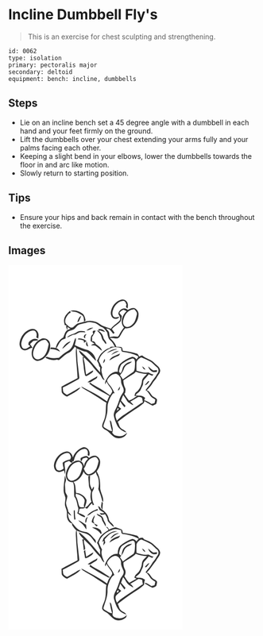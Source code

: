 # Incline Dumbbell Fly's
> This is an exercise for chest sculpting and strengthening.

``` 
id: 0062 
type: isolation 
primary: pectoralis major 
secondary: deltoid 
equipment: bench: incline, dumbbells 
``` 

## Steps

 - Lie on an incline bench set a 45 degree angle with a dumbbell in each hand and your feet firmly on the ground.
 - Lift the dumbbells over your chest extending your arms fully and your palms facing each other.
 - Keeping a slight bend in your elbows, lower the dumbbells towards the floor in and arc like motion.
 - Slowly return to starting position.

## Tips

 - Ensure your hips and back remain in contact with the bench throughout the exercise.

## Images

<svg width="263pt" height="275pt" viewBox="0 0 263 275" xmlns="http://www.w3.org/2000/svg"><g fill="#FFF"><path d="M0 0h263v275H0V0m154.82 71c-.59 4.24 1.62 9.62 6.32 10.24 2.32.05 5.56-.39 6.23-3.07-2.73.18-5.95 1.97-8.37-.08-2.51-3.11-2.12-7.56-.59-11.03 2.33-6.68 8.28-12.74 15.67-13.01 2.76.59 3.51 3.56 4.41 5.82-1.14 2.26-1.14 4.69 1.73 5.49.22-2.71.95-5.62-.24-8.21-1.35-3.44-5.41-6.05-9.11-4.96-8.61 2.07-14.86 10.24-16.05 18.81m11.28 2.89c1.87 2.98 4.19 6.58 1.97 10.07-4.02 4.41-9.72 7.06-13.05 12.19-5.88-2.42-12.47-3.49-17.57-7.54-4.13-3.25-9.44-3.89-14.5-4.4-5.83.64-11.5 2.22-17.13 3.76-3.54.99-5.58 4.2-8.46 6.18-3.97 1.58-6.46-2.31-9.22-4.4-3.71-2.88-2.32-8.34-.15-11.75 1.76-2.26 3.11-5.46 6.24-6-.29-.95-.62-1.89-1-2.8-3.47 2.6-6.47 5.9-8.24 9.88-1.56 3.71-.81 7.9.26 11.64.68.1 2.02.29 2.7.39-.2.5-.61 1.49-.81 1.99.61 1.73 1.22 3.46 1.92 5.16.37-1.77.39-3.54.07-5.31 1.44 1.49 3.18 2.63 5.14 3.33-2.33.81-4.87 1.5-6.68 3.27-2.59 2.8-3.09 6.77-4.89 10.01-5.7 3.37-10 9.14-11.04 15.74-2.51-.36-5.02-.77-7.56-.76-.21.64-.61 1.93-.82 2.57 5.32-.64 10.18 1.43 14.75 3.85-1.03-2.53-2.97-4.44-5.57-5.28 2.62-3.33 3.77-7.56 6.67-10.7 1.68-2.48 4.7-3.27 7.37-4.2-.5-4.04 1.02-8.61 4.56-10.88 2.48-1.26 5.38-1.4 7.81-2.78 3.23-2.16 4.83-6.4 8.79-7.51 3.79-1.06 7.71-1.6 11.43-2.91 3.59-1.43 7.39.18 11 .68 4.02.84 6.59 4.43 10.29 5.91 4.14 1.1 6.36 5.12 8.84 8.27.99 4.28 1.26 9.23 4.86 12.32 3.12 2.45 4.9 6.06 6.73 9.47-2.02-.01-4.04-.01-6.06.03-.4.45-1.2 1.35-1.6 1.79-4.87 1.01-8.74 4.48-12.26 7.79-3.41 3.13-4.6 7.76-7.02 11.57 1.54 2.6 3.25 5.22 3.21 8.37.57.63 1.14 1.26 1.71 1.9-.38 2.5-.31 5.03-.08 7.54-10.23-11.62-19.44-24.51-32.01-33.77.42 4.76 5.11 7.42 7.56 11.1-.83-.29-2.49-.88-3.32-1.17l1.52 1.07c-.29 5.53 1.25 10.9 1.51 16.39.43 3.75 1.15 7.47 2.01 11.13.48.16 1.45.49 1.94.65 2.74-1.47 5.52-2.94 8.02-4.8 1.11-.97 2.77-2.06 1.83-3.73-3.55 1.88-6.86 4.17-10.18 6.43-1.72-8.07-1.45-16.43-4.01-24.32.38-.58.77-1.14 1.16-1.7 3.53 4.23 8.17 7.43 11.41 11.92 3.78 5.27 8.24 10.01 12.85 14.56 1.95 2.82 2.7 6.67 6.41 7.79-1.15-2.2-2.45-4.37-3.08-6.8-.96-4.01-2.88-8.31-.86-12.34-1.73-3.19-3.09-6.57-4.9-9.72 1.71-9.83 10.69-16.58 19.5-20.08 4.6-1.89 9.66-1 14.26.37.54 1.89-.26 5.09 2.2 5.7 8.07.92 16.08 2.86 23.35 6.58.04.43.14 1.29.19 1.72a63.56 63.56 0 0 0-2.52 3.12c-1.5-2.15-3.79-3.94-6.52-3.92-6.71 2.13-12.81 5.88-18.11 10.46-2.88 3.27-3.88 8.01-3.52 12.26-6.71-.89-12.64 3.71-15.89 9.19-1.67 2.97-4.19 6.07-3.17 9.7.7-1.31 1.33-2.67 1.96-4.01 2.09 5.44 7.31 9.13 8.7 14.86-.6 2.21-2.2 3.94-3.42 5.82-6.25-4.65-12.72-9.03-19.58-12.74-3.36-2.08-7.13-3.55-10.06-6.26-.61.38-1.22.77-1.83 1.16 9.07 7.93 20.2 12.88 30.58 18.83-1.6 2.59-2.58 5.48-3.62 8.33-11.92-9.3-25.75-15.75-39.03-22.82.78 1.04 1.52 2.18 2.68 2.83 6.4 4.12 13.24 7.53 19.5 11.87 5.32 3.28 10.37 7 15.84 10.04-1.56 8.27.13 17.05-3.07 25.03-1.19 3.62-3.61 7.07-3.26 11.01 1.27 4.06 6.01 4.76 8.84 7.33 3.69 3.43 6.96 7.56 11.71 9.63 6.41 2.06 15.13-.65 17.11-7.69-3.12 2.81-6.99 5.73-11.45 5.21-4.21-.15-9.35-1.22-11.05-5.63 2-3.54.14-7.74-.42-11.46-.81-2.37-.53-5.75-3.26-6.88.79 5.48 1.69 11 3.59 16.22-4.35-.15-8.26-3.37-11.94-5.6-2.31-1.23-.72-3.95-.28-5.8 2.04-5.29 3.76-10.72 4.76-16.31.66-4 .13-8.09.71-12.09 1.55-6.26 4.01-12.44 8.23-17.4.56.02 1.67.07 2.23.1-2.14-4.41-4.3-8.88-7.65-12.52-1.47-2.18-3.79-4.37-3.69-7.15 2.38-5.03 7.11-9.46 12.87-9.86 3.58.38 5.96 3.49 7.54 6.44 1.17 3.16.21 6.74 1.63 9.85.89 2.88 3.05 5.41 3.05 8.53.27 2.77-1.9 4.84-3.19 7.06-3.45 4.88-4.08 11.01-6.63 16.31-1.78 4.88-5.39 9.29-5.25 14.7.83 5.38 2.96 10.48 5.27 15.37 2.74 5.36 8.14 8.45 13.58 10.49-1.38-3.68-5.81-4.08-8.25-6.75-2.67-2.45-2.7-6.39-4.61-9.33 7.94-6.36 16.25-12.25 24.7-17.91 5.18-3.02 10.14-6.45 14.63-10.43.28-.76.84-2.3 1.12-3.06 3.99 2.47 7.87 5.23 12.27 6.95 1.87-.83 3.88-1.49 5.5-2.79.69-2 1.15-4.11 1.26-6.23-1.52-3.24-5.71-3.55-7.79-6.28-2.36-2.88-3.96-6.82-7.93-7.83 3.27-3.27 6.55-6.61 8.83-10.68 1.69-3.19 4.69-5.43 6.33-8.65 1.77-3.69 5.5-6.54 5.21-11.04-.8-5.42-6.25-7.9-9.57-11.63-4.75-5.09-12.33-5.75-17.27-10.51-1.75-.52-3.33.68-4.78 1.45-1.03-1.76-1.76-4.08-4.01-4.58-6.85-2.08-13.98-3.25-21.05-4.2.01-2.1-.31-4.64-2.46-5.66-2.33-.3-4.7-.15-7.03-.41-1.69-5.32-5.66-9.22-9.45-13.1 4.62-1.24 10.59 2.91 14.11-1.51 2.85-4.48 4.91-9.52 8.71-13.36 3.65.53 7.47-.1 10.5-2.3 6.24-4.46 10.17-12.27 9.56-19.97-.51-3.66-3.05-6.92-6.55-8.16-3.44-.68-6.69 1.02-9.55 2.7-.91-.54-1.81-1.09-2.7-1.66-5.23-2.21-11.39 2.7-11.67 7.89m-68.18-3.66c5.17.21 9.87 2.81 13.9 5.87 2.71 2.35 2.03 6.37 2.73 9.52l2.12-2.16c-.84-3.44-1.55-7.3-4.26-9.83-5.13-4-11.97-6.56-18.46-4.58 1.2.73 2.55 1.18 3.97 1.18m6.38 15.94l2.16-.96c1.28-2.81 2.47-5.67 3.6-8.55-3.54 1.81-4.74 5.96-5.76 9.51m13.58 12.51c3.87.2 7-2.46 10.41-3.85-3.95-.99-7.41 1.65-10.41 3.85m18.14-1.8c.1.69.31 2.09.41 2.78l-3.02-1.14c2.22 2.17 4.5 4.35 6.14 7.02 1.44 2.94 1.5 6.56 3.96 8.96 1.53 1.45 2.18 4.1 4.46 4.53.44-4.01-4.07-5.91-4.48-9.67-.89-3.98-3.4-7.57-6.96-9.58.58-.41 1.17-.82 1.77-1.22 2.6.83 5.18 1.76 7.81 2.54-1.85-3.83-6.19-4.91-10.09-4.22M18.81 110.79c-1.71 4.11-2.87 8.95-.84 13.18 1.25 3.5 5.36 5.78 8.94 4.44 3.45-.53 6.03-3.55 9.61-3.41-1.13-1.92-2.39-3.77-3.81-5.49 1.66-1.62 3.36-3.21 5-4.85 2.53-.34 5.14-.34 7.49-1.47-4.97-3.98-11.35-.69-14.6 3.74-.11.84-.33 2.51-.43 3.34.95.72 1.91 1.45 2.87 2.17-2.65 1.88-5.51 4.55-9.01 4-3.51-.54-4.33-4.53-4.54-7.47.94-8.09 5.86-16.04 13.55-19.27 2.32-.68 5.12-1.73 7.3-.11 2.74 2.46 2.96 6.45 1.78 9.75 1.03.53 2.06 1.06 3.09 1.58.25-3.1.97-6.47-.6-9.36-1.7-3.89-6.49-6.12-10.55-4.75-6.96 1.85-12.4 7.52-15.25 13.98m109.43-6.48c-3.97 1.73-3.9 6.74-3.92 10.41 1.76 1.62 3.9 2.72 5.92 3.98-1.87.66-3.89 1.15-5.35 2.6 2.48.28 5.34-.52 7.5 1.12 3.06 2.26 5.79 4.96 9.03 7-1.06-4.71-5.72-7.59-9.49-10.15-.31-2.38-3-5.38-5.55-3.9.25-2.15.17-4.31.04-6.45 2.06-3.17 3.94-6.45 5.49-9.89-.72.02-2.18.07-2.9.09-2.65.31-1.2 3.62-.77 5.19m-29.21-.68c-3.89.92-7.69 2.71-10.52 5.59 4.18-.59 7.27-4.12 11.53-4.22 2.96-.31 5.02-2.97 7.95-3.42 2.75-.15 5.5.12 8.26.11-.2-.41-.6-1.23-.8-1.63-2.8-.6-5.73-.55-8.56-.22-2.88.71-4.93 3.21-7.86 3.79m16.93 7.02l.12-3.46c.67-.82 1.32-1.64 1.98-2.47-3.24-.98-5.94 4.86-2.1 5.93m-20.09 13.32c-1.57 2.28-3.34 4.58-5.89 5.82-5.11 2.59-9.18 6.69-13.62 10.22-4.36.08-8.85 1.21-13.15.04-2.46-.59-5.26-2.7-7.33-.15 5.22 3.06 11.42 4.83 17.39 2.95l2.92.76c5.15-3.22 8.88-8.37 14.56-10.76 4.16-2.06 7.07-5.9 9.59-9.68.74.66 1.51 1.28 2.2 2-1.25 6.24-.04 12.57-.01 18.85.68 8.95 1.6 17.9 2.07 26.86-8.11 4.32-16.41 8.27-24.31 12.96.23 2.88.07 5.78.47 8.65 1.72 3.03 4.78 4.99 7.92 6.34 6.97-4.3 15.06-7.38 20.4-13.83-3.82.67-6.67 3.4-9.98 5.18-3.21 1.74-6.3 3.7-9.51 5.44-1.78 1.08-3.27-1.03-4.66-1.84-2.94-1.8-2.18-5.74-2.7-8.64 8.03-3.57 15.55-8.19 23.24-12.43 1.65-.55 1.8-2.36 1.59-3.84-.85-7.94-1.83-15.87-2.7-23.81-.13-6.37-.75-12.71-1.2-19.06 4.85 1.9 9.62 4.35 14.85 5.03 5.61 3.66 9.35 9.29 14.32 13.67-.49-6.9-5.64-13.12-11.8-16.06-6.93-1.93-13.71-4.33-20.11-7.64.51-3.7 2.54-7.41 1.1-11.14-2.67 4.37-2.95 9.76-5.65 14.11m9.69-13.22l-.44 1.55c3.06-.2 6.02.59 8.77 1.89.11.8.33 2.38.44 3.17 1.25-.78 2.49-1.58 3.74-2.37-3.33-3.28-7.98-4.27-12.51-4.24m-56.26.92c-7.42 3.09-12.13 10.64-13.77 18.27-.94 4.83.04 11.11 4.75 13.67 4.02 2.48 8.88.56 12.49-1.77 7.26-5.3 12.02-14.78 10.1-23.79-1.36-5.78-8.18-9.43-13.57-6.38m32.06 14.67c2.32-.84 3.84-2.8 5.59-4.41 2.35-2.25 5.03-4.14 7.29-6.48-5.96.61-10.08 6.07-12.88 10.89m36.82-10.86c-1.3 2.61-1.29 6.95 2.31 7.44-.64-2.52-1.19-5.08-2.31-7.44m30.59 17.5c5.27-1.67 9.98-4.79 15.5-5.79-5.78-.92-11.12 2.41-15.5 5.79m6.53 3.01c3.78-2.27 7.81-4.05 11.76-6-4.81-.6-8.75 2.68-11.76 6m-2.78 8.19c4.22-2.54 8.41-5.19 13.12-6.76 1.84-.5 2.38-2.46 3.18-3.95-5.57 3.25-13.39 4.22-16.3 10.71m-9.44 4.21c2.02-1.51 3.92-4.03 2.23-6.55-1.07 2.06-1.93 4.23-2.23 6.55m-23.49 28.72c1.35.07 2.69.11 4.04.12 3.27-2.29 6.88-4.07 10.07-6.46.23-.73.69-2.21.92-2.95-4.99 3.12-10.61 5.34-15.03 9.29m45.73 12.31c2.94-.12 3.13-3.4 3.42-5.61-1.72 1.46-2.62 3.56-3.42 5.61z"/><path d="M181.05 70.15c2.51-2.15 5.81-2.9 8.96-3.55 2.12 2.24 5.15 4.99 4.04 8.42-1.41 5.09-2.27 10.78-6.45 14.46-2.76 2.68-7.39 5.69-11.11 3.19-3.06-2.02-3.96-6.19-2.87-9.53 1.32-4.84 3.33-9.83 7.43-12.99z"/><path d="M167.66 72.2c1.69-1.95 3.71-3.94 6.27-4.61 1.59.55 3.11 1.3 4.59 2.1-6.66 5.77-10.4 17.43-3.81 24.62-2.92 3.4-5.34 7.19-7.32 11.22-.81 1.11-1.56 3.28-3.31 2.7-3.61-.83-7.27-.28-10.8.65-.48-2.44-.68-4.93-1.21-7.36-.94-2.15-2.8-3.71-4.26-5.51 5.3-.72 7.74 4.6 10.76 7.86.63-.49 1.26-.98 1.89-1.48-1.3-1.9-2.61-3.8-4.06-5.59 3.62-4.6 8.98-7.27 12.94-11.48 1.28-2.55 1.65-5.53 2.18-8.31-1.22-1.65-2.74-3.07-3.86-4.81zM37.31 133.98c.94-9.79 7.62-20.89 18.51-21.16 2.55 1.17 3.66 3.99 5.17 6.17-1.45 7.66-3.11 16.29-10.01 21.01-2.69 1.38-5.93 3.59-9 2.02-3.03-1.44-4.7-4.76-4.67-8.04zM193.67 146.41c1.19-3.19 3.95-6.04 7.26-6.99 3.97 1.54 7.74 3.54 11.61 5.31 4.89 2 7.96 6.53 11.95 9.77 2.69 2.04 3.07 6.3 1.02 8.91-2.02 2.72-3.27 5.96-5.67 8.4-2.95 3.21-4.45 7.47-7.45 10.65-1.93 2.03-3.63 4.26-5.15 6.61 4.96 2.36 5.88 8.44 10.26 11.42 1.43.98 2.96 1.82 4.45 2.72-.38 1.77-.52 3.61-1.19 5.3-1.53.53-3.12.86-4.68 1.25-3.48-2.19-6.96-4.53-10.98-5.58.48-1.22.96-2.42 1.45-3.62-1.86-1.5-3.99-2.76-6.38-3.14-2.64-.59-5.6.45-7.94-1.25 2.55-2.72 6.3-4.51 7.73-8.14.93-2.09 1.86-4.18 2.87-6.22 1.41-2.75.02-6.37 2.3-8.77 2.33-2.64 4.76-5.2 6.92-7.99 1.7.76 3.41 1.52 5.12 2.28.71-.63 1.42-1.26 2.12-1.9-2.73-.41-5.21-1.64-7.46-3.21-6.26 1.3-12.4-.95-18.32-2.73-.06-4.36-.19-8.73.16-13.08m8.3 6.64c1.23 1.97 2.12 5.09 5.01 4.8-1.1-2.12-2.82-3.82-5.01-4.8m9.1.09c1.07 3.38 3.56 6.18 6.48 8.12 2.13.94 4.53.28 6.76.14.05-.9.1-1.8.16-2.7-1.85.26-3.7.57-5.57.53-2.93-1.59-5.08-4.24-7.83-6.09m.41 22.03c-1.76 2.18-3.77 4.12-5.51 6.31 3.32-.16 5.06-3.23 6.93-5.56-.36-.18-1.06-.56-1.42-.75zM170.96 149.89c4.82-3.7 10.24-6.8 16.07-8.6 4.35-.59 4.26 4.59 4.35 7.59-.46 4.02.13 8.67-2.24 12.15-5.53 3.74-10.94 7.67-16.26 11.7-1.23-2.16-2.57-4.25-4.15-6.16 1.93-2.97 4.43-5.66 5.49-9.1.85-2.6 2.35-5.06 4.64-6.62 2.59-1.73 5.79-2.57 7.89-5-4.9-.06-9.39 2.86-12.38 6.56-2.9 3.24-1.58 8.45-5.35 11.12-.48-.66-1.45-1.99-1.94-2.66.79-3.78 1.56-7.81 3.88-10.98z"/><path d="M189.2 164.28c1.35-.78 2.29-2.05 3.29-3.21 5.33 2.23 11.11 3.29 16.86 3.52-2.53 2.99-6.18 5.45-7.34 9.35-.51 6.86-3.28 13.96-8.97 18.14-1.91 1.32-2.12 3.72-2.44 5.82l3.82-.28c-3.67 2.99-7.8 5.39-12.17 7.21-2.68-3.04-4.91-6.43-6.95-9.92.38-.71.79-1.4 1.23-2.08.22-2.45 1.13-5.09-.2-7.4-1.8-3.48-2.56-7.33-2.67-11.24 5.1-3.43 10.35-6.61 15.54-9.91z"/><path d="M170.21 204.81c1.05-2.77 1.94-5.6 3.3-8.24 2.61 3.42 4.7 7.2 7.19 10.71 2.87 1.26 5.08 3.83 8.25 4.42-1.2-2.09-2.95-3.75-4.82-5.24 4.1-2.21 7.98-4.79 11.97-7.18 1.99-.1 4.5.01 5.91 1.65.56 2.09.8 4.26 1.24 6.38-1.51.68-3 1.43-4.32 2.46-5.99 4.47-12.38 8.35-18.51 12.62-5.68 3.98-11.85 7.47-16.42 12.8-1.13-3.37-3.31-7.2-1.49-10.7 2.43-2.7 5.36-4.88 8-7.36-1.42-1.18-2.83-2.36-4.22-3.56 1.03-2.45 1.89-4.97 2.69-7.5 1.91 3.16 4.06 6.17 6.55 8.9.48-.79.96-1.57 1.44-2.35-2.3-2.56-4.47-5.24-6.76-7.81z"/><path d="M165.19 215.91c.57.51 1.15 1.02 1.72 1.54-1.03.92-2.07 1.84-3.11 2.75.44-1.45.91-2.87 1.39-4.29z"/></g><g fill="#333"><path d="M154.82 71c1.19-8.57 7.44-16.74 16.05-18.81 3.7-1.09 7.76 1.52 9.11 4.96 1.19 2.59.46 5.5.24 8.21-2.87-.8-2.87-3.23-1.73-5.49-.9-2.26-1.65-5.23-4.41-5.82-7.39.27-13.34 6.33-15.67 13.01-1.53 3.47-1.92 7.92.59 11.03 2.42 2.05 5.64.26 8.37.08-.67 2.68-3.91 3.12-6.23 3.07-4.7-.62-6.91-6-6.32-10.24z"/><path d="M166.1 73.89c.28-5.19 6.44-10.1 11.67-7.89.89.57 1.79 1.12 2.7 1.66 2.86-1.68 6.11-3.38 9.55-2.7 3.5 1.24 6.04 4.5 6.55 8.16.61 7.7-3.32 15.51-9.56 19.97-3.03 2.2-6.85 2.83-10.5 2.3-3.8 3.84-5.86 8.88-8.71 13.36-3.52 4.42-9.49.27-14.11 1.51 3.79 3.88 7.76 7.78 9.45 13.1 2.33.26 4.7.11 7.03.41 2.15 1.02 2.47 3.56 2.46 5.66 7.07.95 14.2 2.12 21.05 4.2 2.25.5 2.98 2.82 4.01 4.58 1.45-.77 3.03-1.97 4.78-1.45 4.94 4.76 12.52 5.42 17.27 10.51 3.32 3.73 8.77 6.21 9.57 11.63.29 4.5-3.44 7.35-5.21 11.04-1.64 3.22-4.64 5.46-6.33 8.65-2.28 4.07-5.56 7.41-8.83 10.68 3.97 1.01 5.57 4.95 7.93 7.83 2.08 2.73 6.27 3.04 7.79 6.28-.11 2.12-.57 4.23-1.26 6.23-1.62 1.3-3.63 1.96-5.5 2.79-4.4-1.72-8.28-4.48-12.27-6.95-.28.76-.84 2.3-1.12 3.06-4.49 3.98-9.45 7.41-14.63 10.43-8.45 5.66-16.76 11.55-24.7 17.91 1.91 2.94 1.94 6.88 4.61 9.33 2.44 2.67 6.87 3.07 8.25 6.75-5.44-2.04-10.84-5.13-13.58-10.49-2.31-4.89-4.44-9.99-5.27-15.37-.14-5.41 3.47-9.82 5.25-14.7 2.55-5.3 3.18-11.43 6.63-16.31 1.29-2.22 3.46-4.29 3.19-7.06 0-3.12-2.16-5.65-3.05-8.53-1.42-3.11-.46-6.69-1.63-9.85-1.58-2.95-3.96-6.06-7.54-6.44-5.76.4-10.49 4.83-12.87 9.86-.1 2.78 2.22 4.97 3.69 7.15 3.35 3.64 5.51 8.11 7.65 12.52-.56-.03-1.67-.08-2.23-.1-4.22 4.96-6.68 11.14-8.23 17.4-.58 4-.05 8.09-.71 12.09-1 5.59-2.72 11.02-4.76 16.31-.44 1.85-2.03 4.57.28 5.8 3.68 2.23 7.59 5.45 11.94 5.6-1.9-5.22-2.8-10.74-3.59-16.22 2.73 1.13 2.45 4.51 3.26 6.88.56 3.72 2.42 7.92.42 11.46 1.7 4.41 6.84 5.48 11.05 5.63 4.46.52 8.33-2.4 11.45-5.21-1.98 7.04-10.7 9.75-17.11 7.69-4.75-2.07-8.02-6.2-11.71-9.63-2.83-2.57-7.57-3.27-8.84-7.33-.35-3.94 2.07-7.39 3.26-11.01 3.2-7.98 1.51-16.76 3.07-25.03-5.47-3.04-10.52-6.76-15.84-10.04-6.26-4.34-13.1-7.75-19.5-11.87-1.16-.65-1.9-1.79-2.68-2.83 13.28 7.07 27.11 13.52 39.03 22.82 1.04-2.85 2.02-5.74 3.62-8.33-10.38-5.95-21.51-10.9-30.58-18.83.61-.39 1.22-.78 1.83-1.16 2.93 2.71 6.7 4.18 10.06 6.26 6.86 3.71 13.33 8.09 19.58 12.74 1.22-1.88 2.82-3.61 3.42-5.82-1.39-5.73-6.61-9.42-8.7-14.86-.63 1.34-1.26 2.7-1.96 4.01-1.02-3.63 1.5-6.73 3.17-9.7 3.25-5.48 9.18-10.08 15.89-9.19-.36-4.25.64-8.99 3.52-12.26 5.3-4.58 11.4-8.33 18.11-10.46 2.73-.02 5.02 1.77 6.52 3.92a63.56 63.56 0 0 1 2.52-3.12c-.05-.43-.15-1.29-.19-1.72-7.27-3.72-15.28-5.66-23.35-6.58-2.46-.61-1.66-3.81-2.2-5.7-4.6-1.37-9.66-2.26-14.26-.37-8.81 3.5-17.79 10.25-19.5 20.08 1.81 3.15 3.17 6.53 4.9 9.72-2.02 4.03-.1 8.33.86 12.34.63 2.43 1.93 4.6 3.08 6.8-3.71-1.12-4.46-4.97-6.41-7.79-4.61-4.55-9.07-9.29-12.85-14.56-3.24-4.49-7.88-7.69-11.41-11.92-.39.56-.78 1.12-1.16 1.7 2.56 7.89 2.29 16.25 4.01 24.32 3.32-2.26 6.63-4.55 10.18-6.43.94 1.67-.72 2.76-1.83 3.73-2.5 1.86-5.28 3.33-8.02 4.8-.49-.16-1.46-.49-1.94-.65-.86-3.66-1.58-7.38-2.01-11.13-.26-5.49-1.8-10.86-1.51-16.39l-1.52-1.07c.83.29 2.49.88 3.32 1.17-2.45-3.68-7.14-6.34-7.56-11.1 12.57 9.26 21.78 22.15 32.01 33.77-.23-2.51-.3-5.04.08-7.54-.57-.64-1.14-1.27-1.71-1.9.04-3.15-1.67-5.77-3.21-8.37 2.42-3.81 3.61-8.44 7.02-11.57 3.52-3.31 7.39-6.78 12.26-7.79.4-.44 1.2-1.34 1.6-1.79 2.02-.04 4.04-.04 6.06-.03-1.83-3.41-3.61-7.02-6.73-9.47-3.6-3.09-3.87-8.04-4.86-12.32-2.48-3.15-4.7-7.17-8.84-8.27-3.7-1.48-6.27-5.07-10.29-5.91-3.61-.5-7.41-2.11-11-.68-3.72 1.31-7.64 1.85-11.43 2.91-3.96 1.11-5.56 5.35-8.79 7.51-2.43 1.38-5.33 1.52-7.81 2.78-3.54 2.27-5.06 6.84-4.56 10.88-2.67.93-5.69 1.72-7.37 4.2-2.9 3.14-4.05 7.37-6.67 10.7 2.6.84 4.54 2.75 5.57 5.28-4.57-2.42-9.43-4.49-14.75-3.85.21-.64.61-1.93.82-2.57 2.54-.01 5.05.4 7.56.76 1.04-6.6 5.34-12.37 11.04-15.74 1.8-3.24 2.3-7.21 4.89-10.01 1.81-1.77 4.35-2.46 6.68-3.27-1.96-.7-3.7-1.84-5.14-3.33.32 1.77.3 3.54-.07 5.31-.7-1.7-1.31-3.43-1.92-5.16.2-.5.61-1.49.81-1.99-.68-.1-2.02-.29-2.7-.39-1.07-3.74-1.82-7.93-.26-11.64 1.77-3.98 4.77-7.28 8.24-9.88.38.91.71 1.85 1 2.8-3.13.54-4.48 3.74-6.24 6-2.17 3.41-3.56 8.87.15 11.75 2.76 2.09 5.25 5.98 9.22 4.4 2.88-1.98 4.92-5.19 8.46-6.18 5.63-1.54 11.3-3.12 17.13-3.76 5.06.51 10.37 1.15 14.5 4.4 5.1 4.05 11.69 5.12 17.57 7.54 3.33-5.13 9.03-7.78 13.05-12.19 2.22-3.49-.1-7.09-1.97-10.07m14.95-3.74c-4.1 3.16-6.11 8.15-7.43 12.99-1.09 3.34-.19 7.51 2.87 9.53 3.72 2.5 8.35-.51 11.11-3.19 4.18-3.68 5.04-9.37 6.45-14.46 1.11-3.43-1.92-6.18-4.04-8.42-3.15.65-6.45 1.4-8.96 3.55m-13.39 2.05c1.12 1.74 2.64 3.16 3.86 4.81-.53 2.78-.9 5.76-2.18 8.31-3.96 4.21-9.32 6.88-12.94 11.48 1.45 1.79 2.76 3.69 4.06 5.59-.63.5-1.26.99-1.89 1.48-3.02-3.26-5.46-8.58-10.76-7.86 1.46 1.8 3.32 3.36 4.26 5.51.53 2.43.73 4.92 1.21 7.36 3.53-.93 7.19-1.48 10.8-.65 1.75.58 2.5-1.59 3.31-2.7 1.98-4.03 4.4-7.82 7.32-11.22-6.59-7.19-2.85-18.85 3.81-24.62-1.48-.8-3-1.55-4.59-2.1-2.56.67-4.58 2.66-6.27 4.61m26.01 74.21c-.35 4.35-.22 8.72-.16 13.08 5.92 1.78 12.06 4.03 18.32 2.73 2.25 1.57 4.73 2.8 7.46 3.21-.7.64-1.41 1.27-2.12 1.9-1.71-.76-3.42-1.52-5.12-2.28-2.16 2.79-4.59 5.35-6.92 7.99-2.28 2.4-.89 6.02-2.3 8.77-1.01 2.04-1.94 4.13-2.87 6.22-1.43 3.63-5.18 5.42-7.73 8.14 2.34 1.7 5.3.66 7.94 1.25 2.39.38 4.52 1.64 6.38 3.14-.49 1.2-.97 2.4-1.45 3.62 4.02 1.05 7.5 3.39 10.98 5.58 1.56-.39 3.15-.72 4.68-1.25.67-1.69.81-3.53 1.19-5.3-1.49-.9-3.02-1.74-4.45-2.72-4.38-2.98-5.3-9.06-10.26-11.42 1.52-2.35 3.22-4.58 5.15-6.61 3-3.18 4.5-7.44 7.45-10.65 2.4-2.44 3.65-5.68 5.67-8.4 2.05-2.61 1.67-6.87-1.02-8.91-3.99-3.24-7.06-7.77-11.95-9.77-3.87-1.77-7.64-3.77-11.61-5.31-3.31.95-6.07 3.8-7.26 6.99m-22.71 3.48c-2.32 3.17-3.09 7.2-3.88 10.98.49.67 1.46 2 1.94 2.66 3.77-2.67 2.45-7.88 5.35-11.12 2.99-3.7 7.48-6.62 12.38-6.56-2.1 2.43-5.3 3.27-7.89 5-2.29 1.56-3.79 4.02-4.64 6.62-1.06 3.44-3.56 6.13-5.49 9.1 1.58 1.91 2.92 4 4.15 6.16 5.32-4.03 10.73-7.96 16.26-11.7 2.37-3.48 1.78-8.13 2.24-12.15-.09-3 0-8.18-4.35-7.59-5.83 1.8-11.25 4.9-16.07 8.6m18.24 14.39c-5.19 3.3-10.44 6.48-15.54 9.91.11 3.91.87 7.76 2.67 11.24 1.33 2.31.42 4.95.2 7.4a29.1 29.1 0 0 0-1.23 2.08c2.04 3.49 4.27 6.88 6.95 9.92 4.37-1.82 8.5-4.22 12.17-7.21l-3.82.28c.32-2.1.53-4.5 2.44-5.82 5.69-4.18 8.46-11.28 8.97-18.14 1.16-3.9 4.81-6.36 7.34-9.35-5.75-.23-11.53-1.29-16.86-3.52-1 1.16-1.94 2.43-3.29 3.21m-18.99 40.53c2.29 2.57 4.46 5.25 6.76 7.81-.48.78-.96 1.56-1.44 2.35-2.49-2.73-4.64-5.74-6.55-8.9-.8 2.53-1.66 5.05-2.69 7.5 1.39 1.2 2.8 2.38 4.22 3.56-2.64 2.48-5.57 4.66-8 7.36-1.82 3.5.36 7.33 1.49 10.7 4.57-5.33 10.74-8.82 16.42-12.8 6.13-4.27 12.52-8.15 18.51-12.62 1.32-1.03 2.81-1.78 4.32-2.46-.44-2.12-.68-4.29-1.24-6.38-1.41-1.64-3.92-1.75-5.91-1.65-3.99 2.39-7.87 4.97-11.97 7.18 1.87 1.49 3.62 3.15 4.82 5.24-3.17-.59-5.38-3.16-8.25-4.42-2.49-3.51-4.58-7.29-7.19-10.71-1.36 2.64-2.25 5.47-3.3 8.24m-5.02 11.1c-.48 1.42-.95 2.84-1.39 4.29 1.04-.91 2.08-1.83 3.11-2.75-.57-.52-1.15-1.03-1.72-1.54z"/><path d="M97.92 70.23c-1.42 0-2.77-.45-3.97-1.18 6.49-1.98 13.33.58 18.46 4.58 2.71 2.53 3.42 6.39 4.26 9.83l-2.12 2.16c-.7-3.15-.02-7.17-2.73-9.52-4.03-3.06-8.73-5.66-13.9-5.87z"/><path d="M104.3 86.17c1.02-3.55 2.22-7.7 5.76-9.51-1.13 2.88-2.32 5.74-3.6 8.55l-2.16.96zM117.88 98.68c3-2.2 6.46-4.84 10.41-3.85-3.41 1.39-6.54 4.05-10.41 3.85zM136.02 96.88c3.9-.69 8.24.39 10.09 4.22-2.63-.78-5.21-1.71-7.81-2.54-.6.4-1.19.81-1.77 1.22 3.56 2.01 6.07 5.6 6.96 9.58.41 3.76 4.92 5.66 4.48 9.67-2.28-.43-2.93-3.08-4.46-4.53-2.46-2.4-2.52-6.02-3.96-8.96-1.64-2.67-3.92-4.85-6.14-7.02l3.02 1.14c-.1-.69-.31-2.09-.41-2.78zM18.81 110.79c2.85-6.46 8.29-12.13 15.25-13.98 4.06-1.37 8.85.86 10.55 4.75 1.57 2.89.85 6.26.6 9.36-1.03-.52-2.06-1.05-3.09-1.58 1.18-3.3.96-7.29-1.78-9.75-2.18-1.62-4.98-.57-7.3.11-7.69 3.23-12.61 11.18-13.55 19.27.21 2.94 1.03 6.93 4.54 7.47 3.5.55 6.36-2.12 9.01-4-.96-.72-1.92-1.45-2.87-2.17.1-.83.32-2.5.43-3.34 3.25-4.43 9.63-7.72 14.6-3.74-2.35 1.13-4.96 1.13-7.49 1.47-1.64 1.64-3.34 3.23-5 4.85 1.42 1.72 2.68 3.57 3.81 5.49-3.58-.14-6.16 2.88-9.61 3.41-3.58 1.34-7.69-.94-8.94-4.44-2.03-4.23-.87-9.07.84-13.18zM128.24 104.31c-.43-1.57-1.88-4.88.77-5.19.72-.02 2.18-.07 2.9-.09-1.55 3.44-3.43 6.72-5.49 9.89.13 2.14.21 4.3-.04 6.45 2.55-1.48 5.24 1.52 5.55 3.9 3.77 2.56 8.43 5.44 9.49 10.15-3.24-2.04-5.97-4.74-9.03-7-2.16-1.64-5.02-.84-7.5-1.12 1.46-1.45 3.48-1.94 5.35-2.6-2.02-1.26-4.16-2.36-5.92-3.98.02-3.67-.05-8.68 3.92-10.41zM99.03 103.63c2.93-.58 4.98-3.08 7.86-3.79 2.83-.33 5.76-.38 8.56.22.2.4.6 1.22.8 1.63-2.76.01-5.51-.26-8.26-.11-2.93.45-4.99 3.11-7.95 3.42-4.26.1-7.35 3.63-11.53 4.22 2.83-2.88 6.63-4.67 10.52-5.59zM115.96 110.65c-3.84-1.07-1.14-6.91 2.1-5.93-.66.83-1.31 1.65-1.98 2.47l-.12 3.46zM95.87 123.97c2.7-4.35 2.98-9.74 5.65-14.11 1.44 3.73-.59 7.44-1.1 11.14 6.4 3.31 13.18 5.71 20.11 7.64 6.16 2.94 11.31 9.16 11.8 16.06-4.97-4.38-8.71-10.01-14.32-13.67-5.23-.68-10-3.13-14.85-5.03.45 6.35 1.07 12.69 1.2 19.06.87 7.94 1.85 15.87 2.7 23.81.21 1.48.06 3.29-1.59 3.84-7.69 4.24-15.21 8.86-23.24 12.43.52 2.9-.24 6.84 2.7 8.64 1.39.81 2.88 2.92 4.66 1.84 3.21-1.74 6.3-3.7 9.51-5.44 3.31-1.78 6.16-4.51 9.98-5.18-5.34 6.45-13.43 9.53-20.4 13.83-3.14-1.35-6.2-3.31-7.92-6.34-.4-2.87-.24-5.77-.47-8.65 7.9-4.69 16.2-8.64 24.31-12.96-.47-8.96-1.39-17.91-2.07-26.86-.03-6.28-1.24-12.61.01-18.85-.69-.72-1.46-1.34-2.2-2-2.52 3.78-5.43 7.62-9.59 9.68-5.68 2.39-9.41 7.54-14.56 10.76l-2.92-.76c-5.97 1.88-12.17.11-17.39-2.95 2.07-2.55 4.87-.44 7.33.15 4.3 1.17 8.79.04 13.15-.04 4.44-3.53 8.51-7.63 13.62-10.22 2.55-1.24 4.32-3.54 5.89-5.82zM105.56 110.75c4.53-.03 9.18.96 12.51 4.24-1.25.79-2.49 1.59-3.74 2.37-.11-.79-.33-2.37-.44-3.17-2.75-1.3-5.71-2.09-8.77-1.89l.44-1.55z"/><path d="M49.3 111.67c5.39-3.05 12.21.6 13.57 6.38 1.92 9.01-2.84 18.49-10.1 23.79-3.61 2.33-8.47 4.25-12.49 1.77-4.71-2.56-5.69-8.84-4.75-13.67 1.64-7.63 6.35-15.18 13.77-18.27m-11.99 22.31c-.03 3.28 1.64 6.6 4.67 8.04 3.07 1.57 6.31-.64 9-2.02 6.9-4.72 8.56-13.35 10.01-21.01-1.51-2.18-2.62-5-5.17-6.17-10.89.27-17.57 11.37-18.51 21.16zM81.36 126.34c2.8-4.82 6.92-10.28 12.88-10.89-2.26 2.34-4.94 4.23-7.29 6.48-1.75 1.61-3.27 3.57-5.59 4.41zM118.18 115.48c1.12 2.36 1.67 4.92 2.31 7.44-3.6-.49-3.61-4.83-2.31-7.44zM148.77 132.98c4.38-3.38 9.72-6.71 15.5-5.79-5.52 1-10.23 4.12-15.5 5.79zM155.3 135.99c3.01-3.32 6.95-6.6 11.76-6-3.95 1.95-7.98 3.73-11.76 6zM152.52 144.18c2.91-6.49 10.73-7.46 16.3-10.71-.8 1.49-1.34 3.45-3.18 3.95-4.71 1.57-8.9 4.22-13.12 6.76zM143.08 148.39c.3-2.32 1.16-4.49 2.23-6.55 1.69 2.52-.21 5.04-2.23 6.55zM201.97 153.05c2.19.98 3.91 2.68 5.01 4.8-2.89.29-3.78-2.83-5.01-4.8zM211.07 153.14c2.75 1.85 4.9 4.5 7.83 6.09 1.87.04 3.72-.27 5.57-.53-.06.9-.11 1.8-.16 2.7-2.23.14-4.63.8-6.76-.14-2.92-1.94-5.41-4.74-6.48-8.12zM119.59 177.11c4.42-3.95 10.04-6.17 15.03-9.29-.23.74-.69 2.22-.92 2.95-3.19 2.39-6.8 4.17-10.07 6.46-1.35-.01-2.69-.05-4.04-.12zM211.48 175.17c.36.19 1.06.57 1.42.75-1.87 2.33-3.61 5.4-6.93 5.56 1.74-2.19 3.75-4.13 5.51-6.31zM165.32 189.42c.8-2.05 1.7-4.15 3.42-5.61-.29 2.21-.48 5.49-3.42 5.61z"/></g></svg>
<svg width="263pt" height="275pt" viewBox="0 0 263 275" xmlns="http://www.w3.org/2000/svg"><g fill="#FFF"><path d="M0 0h263v275H0V0m97.43 15.49c-.65-4.73-4.28-9.35-9.42-9.19-10.16 1.28-17.87 10.76-19.12 20.6-.28 3.85 1.23 8.67 5.21 10.1 3.42 1.32 6.82-.78 10.01-1.82.43 1.8.86 3.61 1.29 5.42 1.89-5.76-1.33-11.4-.22-17.22 2.23-.95 4.45-1.9 6.71-2.79.43.49 1.28 1.46 1.71 1.94.95.35 1.9.72 2.84 1.12-4.54 2.9-7.23 7.87-8.84 12.87-1.48 4.27-1.21 9.35 1.59 13.03 1.94 2.64 5.4 3.4 8.49 3.36 2.74 6.96.96 14.49 1.96 21.69 3.96 4.86 4.01 11.25 5.84 16.98.8 2.88-.68 5.72-1.3 8.5.33.13 1.01.4 1.34.54 3.01 2.32 6.43 4.17 10.06 5.34.06-.41.2-1.23.27-1.64-2.65-2.54-6.28-3.57-9.68-4.66.48-2.14.75-4.33 1.37-6.43 2.18-1.54 5.33.28 7.43-1.39l.43-.49c.44.21 1.3.63 1.73.84.48.17 1.44.5 1.92.66 2.5-2.73 4.39-6.01 7.32-8.34.27.76.82 2.29 1.1 3.05.69-.22 1.38-.44 2.08-.65-2.96-5.03-3.28-11.16-3.22-16.85-.15-3.94 4.33-6.55 2.58-10.58-.99 1.47-1.9 2.99-2.77 4.53-.92-2.67-2.16-5.24-2.8-7.99-.38-4.44 0-8.9.07-13.34-.66.25-1.97.76-2.63 1.01-.02 4.42.65 8.81.82 13.22-.02 3.59 2.2 6.56 3.38 9.8-1.36 5.22-1.3 10.65.53 15.77-3.71 2.54-5.41 7.88-10.12 8.66 1.25-3.56 2.69-7.18 2.87-10.99-2.54-6.36-9.03-10.99-15.96-10.99-1.14-5.59-.09-12.05-3.84-16.78 7.66-1.76 12.83-8.77 15.24-15.87 1.13 3.28 3.8 5.87 7.36 6.23 4.34-.06 8.51-2.2 11.3-5.5-.29 3.51 2.59 6.06 3.38 9.3 1.36 5.43 1.32 11.19.09 16.64 2.41 5.58 4.51 11.34 5.76 17.3.39.91.86 1.78 1.4 2.61 1.71-7.46-3.72-13.83-4.28-21.05.21-7.8-.19-16.02-4.08-22.99-.37-1.17-2.03-2.51-.55-3.65 3.02-4.11 4.87-9.17 4.54-14.3-.49-3.7-3.05-6.93-6.57-8.16-3.71-.69-7.32 1.04-10.17 3.25-1.05-.98-2.04-2.03-3.21-2.87-3.34-.18-6.57 1.23-9.39 2.91-.2 1.21-.25 2.41-.13 3.61 1.85 2.82 2.26-1.34 3.21-2.63 1.7-1.04 3.77-1.17 5.65-1.73.79.67 1.59 1.32 2.41 1.95-3.35 3.09-6.2 7.18-5.86 11.95-.92-3.22-2.2-7.1-5.65-8.39-3.97-2.36-8.93-.23-12.2 2.41-.03-.47-.1-1.4-.13-1.87.53-.14 1.57-.43 2.1-.57 1.11-3.76 2.02-7.72 4.37-10.95 2.98-4.09 7.6-7.45 12.83-7.54 3.86.73 4.82 5.37 3.95 8.66-.64 1.37 2.89 2.65 2.61.85 1.83-5.82-3.16-12.94-9.42-11.94-7.27 2.46-13.11 8.16-15.59 15.45m-12 27.29c-.53 7.78-2.35 15.49-1.93 23.33.21 3.48 1.87 6.62 2.67 9.96.31 3.72-1.07 7.37-.71 11.09.46 2.68 1.61 5.17 2.32 7.78 1.54 4.59-.29 9.7 1.8 14.17 1.12 2.98 3.64 5.39 6.8 6.05-.02.63-.08 1.89-.1 2.51 1.89 2.76 3.77 5.56 6.31 7.78-1.19 3.9-.52 8.03-.34 12.03.32 11.17 1.83 22.27 2.34 33.42-8.13 4.26-16.41 8.27-24.32 12.94.25 2.87.06 5.78.48 8.65 1.71 3.04 4.79 4.99 7.91 6.35 7.03-4.27 15.06-7.43 20.5-13.84-4.07.65-7.05 3.65-10.59 5.47-3.28 1.72-6.34 3.85-9.68 5.46-1.58.03-2.7-1.36-3.94-2.15-2.92-1.74-2.14-5.66-2.78-8.5 8.05-3.82 15.76-8.31 23.51-12.69 1.59-.53 1.47-2.3 1.39-3.67-.85-8.29-1.96-16.56-2.77-24.86-.03-6.07-.79-12.1-1.09-18.16 5.7 3.29 12.59 3.33 18.17 6.86 4.54 3.16 7.04 8.32 10.84 12.21-.14-1.94.15-4.19-1.46-5.61-3.12-3.3-5.89-7.06-9.65-9.65-2.83-2.1-6.51-1.71-9.7-2.85-7.95-1.81-11.9-9.63-17.27-14.97-3.16-3.28-4.03-8.07-4.18-12.45 1.45 1.71 2.93 3.51 5.21 4.09-1.29-2.14-2.8-4.13-4.53-5.93-.52-4.71-3.34-8.85-3.5-13.61.44-3.4 1.7-6.66 2.05-10.08-.85-2.74-3.38-4.88-3.13-7.93-.11-3.03-.42-6.04-.47-9.07-.12-2.75 1.56-5.21 1.57-7.92-.47-2.1-1.17-4.14-1.73-6.21m55.51 39.42c.08 4.04-2.33 8.89 1.12 12.22.15-3.4.33-6.8.7-10.19l-1.82-2.03m-5.49 6.63c.71 1.94 1.35 3.91 2.21 5.8 2.35 1.67 5.01 2.89 7.31 4.65-2.2 1.2-4.66.48-6.98.16.62.83 1.24 1.66 1.88 2.49 2.06-.1 4.24.03 6.13-.95 2.15 3.29 3.86 6.84 4.34 10.8 2.84 3.08 5.43 6.62 9.11 8.77-.57-4.98-6.73-6.76-7.68-11.55-.82-6.93-6.14-12.55-11.99-15.84-.76-2.08-2.31-3.52-4.33-4.33m-16.52 14.56c3.18-.45 5.3-3.04 7.92-4.62 2.59-1.9 5.8-2.48 8.74-3.62-.28-.43-.83-1.29-1.11-1.72-5.69 2.28-11.68 5-15.55 9.96m-20.12-7.68c.14 4.67-.04 9.36.89 13.97.6-.3 1.21-.6 1.81-.91-1.22-4.42-.82-9.02-1.14-13.54l-1.56.48m34.65 4.74c.76 2.91 4.12 3.28 6.02 5.17 1.86 1.34 1.64 3.95 2.66 5.81 1.61 2.71 3.1 5.49 4.68 8.22 1.74-4.16-2.9-7.57-3.42-11.6-1.13-4.63-6.11-5.94-9.94-7.6m-3.24 2.38c-1.92 3.14-4.16 6.4-4.3 10.21 1.06 1.3 2.75 1.65 4.25 2.18-.54-.91-1.1-1.8-1.66-2.69.09-1.21.17-2.41.25-3.62.79-1.93 2-3.92 1.46-6.08m-13.78 11.63c1.62-1.33 1.72-3.47 1.95-5.39.59-1.2 1.15-2.41 1.71-3.63-3.79 1.44-4.12 5.54-3.66 9.02m-10.87-4.1c1.95 2.11 4.23 3.87 6.32 5.83 2.49 2.29 3.98 5.37 5.95 8.06.13-2.42-.1-4.84-.59-7.21-4.01-2.05-7.27-5.42-11.68-6.68m23.87 4.99c.92 1.71 2.24 3.19 3.86 4.27.66-.5 1.26-1.06 1.88-1.61-1.89-.94-3.79-1.87-5.74-2.66m17.73 4.81c1.75 1.37 3.61 2.78 4.09 5.09-4.06 2.5-8.21 5.05-11.34 8.72-2.77 3.11-3.98 7.19-6.04 10.74 2.48 3.05 2.6 7.14 4.77 10.31-.21 2.43-.14 4.87.02 7.31-4.65-5.4-9.1-10.97-13.8-16.31-5.78-6.11-11.15-12.77-18.21-17.49.42 4.63 4.86 7.27 7.3 10.83-.57-.07-1.72-.22-2.3-.29 1.16 5.48 1.74 11.14 2.26 16.74.68-.65 1.37-1.3 2.06-1.94.41-4.89-3.14-9.68-1.41-14.38 3.51 4.14 8.02 7.33 11.28 11.7 3.53 4.76 7.37 9.3 11.67 13.38 3.25 2.62 3.41 7.6 7.48 9.41-2.11-6.08-5.95-12.74-3.52-19.24-1.61-3.55-3.84-6.97-4.92-10.68 2.83-9.84 11.82-16.58 21.21-19.61 4.13-1.68 8.42.01 12.52.86.58 1.89-.22 5.15 2.29 5.72 8.43.98 16.82 3.02 24.28 7.19-1.12 1.34-2.22 2.69-3.26 4.09-1.63-1.98-3.81-3.8-6.51-3.82-6.7 2.11-12.78 5.85-18.08 10.4-3.05 3.23-3.78 7.99-3.78 12.27-9.56-.87-16.16 7.93-19.1 15.94-.55 1.06.41 1.95.72 2.89.49-1.31.96-2.62 1.43-3.93 1.96 5.01 6.32 8.55 8.32 13.5 1.08 2.37-1.41 4.4-2.18 6.49-1.02-.04-2.04-.09-3.05-.15l.5-.62c-4.95-3.1-9.61-6.65-14.73-9.46-4.5-2.79-9.53-4.79-13.56-8.29-.31.85-.59 1.71-.84 2.58 2.29 1.39 4.49 2.94 6.76 4.38 6.83 4.89 14.56 8.26 21.73 12.6l2.48-.6c-2.36 2.77-3.44 6.26-4.65 9.61-7.81-6.23-16.66-11.04-25.48-15.67-4.64-2.19-8.85-5.23-13.65-7.1.84 1.02 1.65 2.12 2.81 2.81 6.35 4.11 13.15 7.49 19.38 11.8 5.34 3.31 10.42 7.04 15.91 10.11-1.53 8.3.14 17.08-3.07 25.08-1.19 3.6-3.61 7.04-3.24 10.96 1.27 4.04 5.97 4.77 8.81 7.3 3.69 3.41 6.93 7.52 11.63 9.61 5.53 1.96 11.66-.07 15.8-4.04.37-1.18.75-2.36 1.14-3.54-3.32 3.48-8.06 6.1-13 4.96-3.54-.23-8.91-1.89-8.85-6.11 1.29-3.28-.08-6.87-.62-10.18-.84-2.65-.65-6.12-3.38-7.66.63 5.56 1.66 11.11 3.54 16.38-3.57.08-6.62-2.55-9.71-4.11-1.61-1.06-4.35-2.28-3.22-4.67 2.49-8.18 6.12-16.28 5.89-25.02-.16-3.94.48-7.86 1.97-11.51 1.84-4.64 3.63-10.06 8.41-12.45-1.6-3.32-3.1-6.75-5.45-9.62-2.09-2.62-4.36-5.19-5.57-8.36.27-2.67 2.43-4.81 4.15-6.76 3.06-2.67 7.72-5.57 11.71-3.11 3.13 2.13 5.51 5.75 5.26 9.67-.2 4.41 2.24 8.21 3.8 12.15 1.5 5.36-3.89 8.81-5.35 13.46-1.97 5.71-3.72 11.51-6.52 16.89-2.12 3.9-3.98 8.49-2.35 12.92 2 6.31 3.93 13.24 9.15 17.72 2.62 2.35 6 3.56 9.2 4.89-1.58-3.56-5.87-4.1-8.37-6.74-2.63-2.46-2.74-6.36-4.57-9.33 7.75-6.23 15.88-11.94 24.1-17.52 5.5-3.33 11.03-6.81 15.65-11.32.26-2.63.4-5.29 1.41-7.76-1.7-1.08-3.44-2.15-5.4-2.64-2.9-.82-6.07.04-8.84-1.33 2.61-2.73 6.36-4.57 7.83-8.22.93-2.07 1.85-4.15 2.85-6.18 1.39-2.74.11-6.3 2.25-8.74 2.35-2.66 4.81-5.23 6.97-8.06 1.71.77 3.42 1.53 5.14 2.28.71-.63 1.42-1.27 2.13-1.9-2.75-.43-5.23-1.68-7.5-3.23-6.24 1.31-12.36-.99-18.27-2.69-.08-4.38-.22-8.77.15-13.13 1.21-3.17 3.97-6.12 7.32-6.92 3.91 1.51 7.61 3.48 11.41 5.22 4.97 1.99 8.06 6.58 12.1 9.85 2.67 2.05 3.03 6.27.97 8.86-1.88 2.52-3.04 5.52-5.18 7.84-3.2 3.32-4.78 7.81-7.91 11.18-1.92 2.05-3.63 4.28-5.17 6.63 2.73 1.58 4.71 4.02 6.14 6.78 1.84 3.48 5.25 5.56 8.58 7.4-.38 1.75-.55 3.57-1.19 5.26-1.53.54-3.12.86-4.68 1.26-3.16-1.61-6.29-4.87-9.9-4.58.01.22.01.65.01.87 3.89 2.13 7.55 4.72 11.69 6.37 1.9-.84 3.94-1.49 5.56-2.83.67-1.99 1.12-4.08 1.24-6.17-1.38-3.03-5.12-3.49-7.28-5.75-2.74-2.85-4.11-7.3-8.37-8.35 5.74-5.15 9.18-12.11 14.19-17.86 1.91-4.28 6.25-7.49 6.09-12.55-.59-4.97-5.44-7.33-8.51-10.66-4.36-4.67-10.52-6.76-16.17-9.38-1.23-3.42-4.89-1.88-7.32-.96-.49-1.92-1.59-3.8-3.65-4.3-6.82-2.12-13.95-3.14-20.97-4.21-.14-2.01-.27-4.71-2.55-5.5-2.77-.99-5.51-2.06-8.29-3-3.36.75-6.58 2.04-9.59 3.69-.79-1.22-1.59-2.42-2.37-3.63-.91-.27-1.81-.53-2.72-.79m-20.68 1.21c4.92 2.29 9.89 4.82 12.89 9.55 2.96.37.69-4-.03-5.49-3.45-3.13-8.21-4.8-12.86-4.06m17.48 15.93c-.69 1.93-1.46 3.83-2.25 5.73.67-.31 2.02-.93 2.69-1.24-.42 2.23-.92 4.45-1.16 6.71 1.14-1.32 2.16-2.73 3.14-4.16-.35-1.72-.68-3.44-1-5.17 2.26-2.3 4.33-4.82 6.78-6.94 3.45-2.88 7.95-3.81 12.14-5.04-8.32-1.27-14.58 5.23-20.34 10.11m10.13.71c2.16-.61 3.61-2.38 5.29-3.74 2.24-1.95 5.09-2.92 7.68-4.27-5.56-.6-10.34 3.48-12.97 8.01m-1.59 6.22c4.01-2.41 7.95-5.01 12.43-6.51 2.1-.44 3.02-2.42 3.96-4.13-6.05 2.3-13.41 4.25-16.39 10.64m49.4 8.79c1.23 2.05 2.23 4.89 5.04 5.01-.97-2.28-2.78-4.01-5.04-5.01m9.09.1c1.2 3.34 3.56 6.22 6.54 8.14 2.12.96 4.52.29 6.75.17.06-.91.13-1.81.21-2.72-1.86.24-3.72.53-5.59.49-2.97-1.56-5.11-4.27-7.91-6.08m-96.95 4.12c.69 3.42 1.33 6.86 1.83 10.32 2.69.39 4.83-1.42 7.06-2.6 2.32-1.38 5.06-2.94 5.31-5.95-3.72 1.9-7.21 4.22-10.62 6.62-.46-3.5-1.24-6.95-1.65-10.45-.64.69-1.28 1.37-1.93 2.06m5.76 19.78c1.28.1 2.57.16 3.86.2 3.26-2.3 6.9-4.05 10.07-6.47.22-.74.68-2.22.91-2.95-4.91 3.12-10.56 5.2-14.84 9.22m87.03 3.06c-.09.32-.25.96-.34 1.27h1.77c1.85-1.89 3.66-3.91 4.72-6.37-2.6.94-4.12 3.38-6.15 5.1m-41.54 9.43c2.78-.34 3.79-3.45 2.88-5.81-1.17 1.83-2.07 3.81-2.88 5.81z"/><path d="M72.02 24.72c1.82-6.58 6.26-12.66 12.75-15.21 2.18-.62 4.7-1.54 6.84-.27 1.71 1.42 2.29 3.66 3.14 5.62-.39 1.17-.77 2.34-1.14 3.52-4.03.99-8.42 2.03-11.51 4.99-.11 2.98.91 5.92 1.37 8.86-2.7 2.09-6.63 4.43-9.86 1.98-2.17-2.56-2.7-6.35-1.59-9.49zM129.78 14.99c3.52-1.07 5.65 3.09 6.52 5.85-.55 3.87-1.85 7.62-3.2 11.27-2.47 4.45-6.92 8.41-12.19 8.68-4.05-.85-5.76-5.14-6.95-8.64 2.15-1.9 2.63-4.8 3.73-7.3 2.24-4.88 6.68-8.97 12.09-9.86zM102.57 22.9c1.56-.45 3.19-.84 4.82-.73 2.25 1.95 5 4.69 4.37 7.95-1.59 6.63-3.31 13.98-9.37 18.03-2.68 1.3-5.81 3.58-8.86 2.03-3.21-1.37-4.78-4.94-4.68-8.29 1.38-7.88 5.56-16.42 13.72-18.99zM101.89 70.19c4.68 1.31 9.91 2.95 12.29 7.61 3.13 4.05-1.77 8.97.54 13.21-2.48-.73-6.35.67-7.74-2.15-1.86-4.99-2.1-10.61-5.34-15.03.06-.91.19-2.73.25-3.64zM173.19 148.2c4.67-2.82 9.43-6.13 14.91-6.93 3.59.57 2.97 4.94 3.26 7.66-.47 4.01.15 8.7-2.27 12.13-5.51 3.71-10.89 7.64-16.21 11.64-1.23-2.15-2.57-4.24-4.16-6.14 1.4-2.16 3.02-4.17 4.36-6.37 1.23-2.38 1.74-5.16 3.54-7.23 2.61-3.43 7.38-3.92 10.18-7.13-4.7-.09-8.99 2.62-12.01 6.03-2.99 3.38-2.83 8.16-4.51 12.15-1.07-1.37-3.72-2.33-2.96-4.47 1.06-4.05 1.8-9.16 5.87-11.34zM173.83 174.25c5.86-4.88 13.55-7.44 18.68-13.16 5.29 2.23 11.04 3.21 16.74 3.55-2.54 3.14-6.53 5.65-7.35 9.85-.53 6.4-3.08 13.09-8.33 17.09-1.84 1.28-2.54 3.43-3.23 5.45 1.11.59 2.23 1.18 3.32 1.82-3.77 1.8-7.27 4.11-10.96 6.04-3.18-2.73-5.08-6.48-7.44-9.86 1.83-3.03 2.62-7.05.8-10.26-1.63-3.26-2.42-6.87-2.23-10.52z"/><path d="M173.29 196.6c3.97 3.88 5.23 10.27 10.59 12.58 1.56 1.11 3.18 2.17 5.07 2.62-1.15-2.15-2.93-3.84-4.77-5.38 3.74-2.04 7.38-4.25 10.94-6.58 2.16-1.62 4.74.21 6.99.69.28 2.26.65 4.52 1.08 6.76-1.09.54-2.19 1.04-3.19 1.73-9.89 7.18-20.35 13.53-30.23 20.73-2.05 1.52-3.76 3.43-5.6 5.19-1.62-3-3.01-6.55-1.97-9.97 2.35-3.02 5.6-5.18 8.32-7.84-1.41-1.17-2.81-2.34-4.2-3.53 1.02-2.45 1.85-4.98 2.64-7.51 1.94 3.12 4.07 6.11 6.45 8.91.53-.79 1.06-1.57 1.6-2.35-2.32-2.58-4.5-5.26-6.79-7.86 1.1-2.7 1.95-5.5 3.07-8.19z"/><path d="M164.1 219.58c-.66-1.22.33-3.31 1.75-3.46 2.04.78-.06 4.17-1.75 3.46z"/></g><g fill="#333"><path d="M97.43 15.49C99.91 8.2 105.75 2.5 113.02.04c6.26-1 11.25 6.12 9.42 11.94.28 1.8-3.25.52-2.61-.85.87-3.29-.09-7.93-3.95-8.66-5.23.09-9.85 3.45-12.83 7.54-2.35 3.23-3.26 7.19-4.37 10.95-.53.14-1.57.43-2.1.57.03.47.1 1.4.13 1.87 3.27-2.64 8.23-4.77 12.2-2.41 3.45 1.29 4.73 5.17 5.65 8.39-.34-4.77 2.51-8.86 5.86-11.95-.82-.63-1.62-1.28-2.41-1.95-1.88.56-3.95.69-5.65 1.73-.95 1.29-1.36 5.45-3.21 2.63-.12-1.2-.07-2.4.13-3.61 2.82-1.68 6.05-3.09 9.39-2.91 1.17.84 2.16 1.89 3.21 2.87 2.85-2.21 6.46-3.94 10.17-3.25 3.52 1.23 6.08 4.46 6.57 8.16.33 5.13-1.52 10.19-4.54 14.3-1.48 1.14.18 2.48.55 3.65 3.89 6.97 4.29 15.19 4.08 22.99.56 7.22 5.99 13.59 4.28 21.05-.54-.83-1.01-1.7-1.4-2.61-1.25-5.96-3.35-11.72-5.76-17.3 1.23-5.45 1.27-11.21-.09-16.64-.79-3.24-3.67-5.79-3.38-9.3-2.79 3.3-6.96 5.44-11.3 5.5-3.56-.36-6.23-2.95-7.36-6.23-2.41 7.1-7.58 14.11-15.24 15.87 3.75 4.73 2.7 11.19 3.84 16.78 6.93 0 13.42 4.63 15.96 10.99-.18 3.81-1.62 7.43-2.87 10.99 4.71-.78 6.41-6.12 10.12-8.66-1.83-5.12-1.89-10.55-.53-15.77-1.18-3.24-3.4-6.21-3.38-9.8-.17-4.41-.84-8.8-.82-13.22.66-.25 1.97-.76 2.63-1.01-.07 4.44-.45 8.9-.07 13.34.64 2.75 1.88 5.32 2.8 7.99.87-1.54 1.78-3.06 2.77-4.53 1.75 4.03-2.73 6.64-2.58 10.58-.06 5.69.26 11.82 3.22 16.85-.7.21-1.39.43-2.08.65-.28-.76-.83-2.29-1.1-3.05-2.93 2.33-4.82 5.61-7.32 8.34-.48-.16-1.44-.49-1.92-.66-.43-.21-1.29-.63-1.73-.84l-.43.49c-2.1 1.67-5.25-.15-7.43 1.39-.62 2.1-.89 4.29-1.37 6.43 3.4 1.09 7.03 2.12 9.68 4.66-.07.41-.21 1.23-.27 1.64-3.63-1.17-7.05-3.02-10.06-5.34-.33-.14-1.01-.41-1.34-.54.62-2.78 2.1-5.62 1.3-8.5-1.83-5.73-1.88-12.12-5.84-16.98-1-7.2.78-14.73-1.96-21.69-3.09.04-6.55-.72-8.49-3.36-2.8-3.68-3.07-8.76-1.59-13.03 1.61-5 4.3-9.97 8.84-12.87-.94-.4-1.89-.77-2.84-1.12-.43-.48-1.28-1.45-1.71-1.94-2.26.89-4.48 1.84-6.71 2.79-1.11 5.82 2.11 11.46.22 17.22-.43-1.81-.86-3.62-1.29-5.42-3.19 1.04-6.59 3.14-10.01 1.82-3.98-1.43-5.49-6.25-5.21-10.1 1.25-9.84 8.96-19.32 19.12-20.6 5.14-.16 8.77 4.46 9.42 9.19m-25.41 9.23c-1.11 3.14-.58 6.93 1.59 9.49 3.23 2.45 7.16.11 9.86-1.98-.46-2.94-1.48-5.88-1.37-8.86 3.09-2.96 7.48-4 11.51-4.99.37-1.18.75-2.35 1.14-3.52-.85-1.96-1.43-4.2-3.14-5.62-2.14-1.27-4.66-.35-6.84.27-6.49 2.55-10.93 8.63-12.75 15.21m57.76-9.73c-5.41.89-9.85 4.98-12.09 9.86-1.1 2.5-1.58 5.4-3.73 7.3 1.19 3.5 2.9 7.79 6.95 8.64 5.27-.27 9.72-4.23 12.19-8.68 1.35-3.65 2.65-7.4 3.2-11.27-.87-2.76-3-6.92-6.52-5.85m-27.21 7.91c-8.16 2.57-12.34 11.11-13.72 18.99-.1 3.35 1.47 6.92 4.68 8.29 3.05 1.55 6.18-.73 8.86-2.03 6.06-4.05 7.78-11.4 9.37-18.03.63-3.26-2.12-6-4.37-7.95-1.63-.11-3.26.28-4.82.73m-.68 47.29c-.06.91-.19 2.73-.25 3.64 3.24 4.42 3.48 10.04 5.34 15.03 1.39 2.82 5.26 1.42 7.74 2.15-2.31-4.24 2.59-9.16-.54-13.21-2.38-4.66-7.61-6.3-12.29-7.61z"/><path d="M85.43 42.78c.56 2.07 1.26 4.11 1.73 6.21-.01 2.71-1.69 5.17-1.57 7.92.05 3.03.36 6.04.47 9.07-.25 3.05 2.28 5.19 3.13 7.93-.35 3.42-1.61 6.68-2.05 10.08.16 4.76 2.98 8.9 3.5 13.61 1.73 1.8 3.24 3.79 4.53 5.93-2.28-.58-3.76-2.38-5.21-4.09.15 4.38 1.02 9.17 4.18 12.45 5.37 5.34 9.32 13.16 17.27 14.97 3.19 1.14 6.87.75 9.7 2.85 3.76 2.59 6.53 6.35 9.65 9.65 1.61 1.42 1.32 3.67 1.46 5.61-3.8-3.89-6.3-9.05-10.84-12.21-5.58-3.53-12.47-3.57-18.17-6.86.3 6.06 1.06 12.09 1.09 18.16.81 8.3 1.92 16.57 2.77 24.86.08 1.37.2 3.14-1.39 3.67-7.75 4.38-15.46 8.87-23.51 12.69.64 2.84-.14 6.76 2.78 8.5 1.24.79 2.36 2.18 3.94 2.15 3.34-1.61 6.4-3.74 9.68-5.46 3.54-1.82 6.52-4.82 10.59-5.47-5.44 6.41-13.47 9.57-20.5 13.84-3.12-1.36-6.2-3.31-7.91-6.35-.42-2.87-.23-5.78-.48-8.65 7.91-4.67 16.19-8.68 24.32-12.94-.51-11.15-2.02-22.25-2.34-33.42-.18-4-.85-8.13.34-12.03-2.54-2.22-4.42-5.02-6.31-7.78.02-.62.08-1.88.1-2.51-3.16-.66-5.68-3.07-6.8-6.05-2.09-4.47-.26-9.58-1.8-14.17-.71-2.61-1.86-5.1-2.32-7.78-.36-3.72 1.02-7.37.71-11.09-.8-3.34-2.46-6.48-2.67-9.96-.42-7.84 1.4-15.55 1.93-23.33zM140.94 82.2l1.82 2.03c-.37 3.39-.55 6.79-.7 10.19-3.45-3.33-1.04-8.18-1.12-12.22z"/><path d="M135.45 88.83c2.02.81 3.57 2.25 4.33 4.33 5.85 3.29 11.17 8.91 11.99 15.84.95 4.79 7.11 6.57 7.68 11.55-3.68-2.15-6.27-5.69-9.11-8.77-.48-3.96-2.19-7.51-4.34-10.8-1.89.98-4.07.85-6.13.95-.64-.83-1.26-1.66-1.88-2.49 2.32.32 4.78 1.04 6.98-.16-2.3-1.76-4.96-2.98-7.31-4.65-.86-1.89-1.5-3.86-2.21-5.8zM118.93 103.39c3.87-4.96 9.86-7.68 15.55-9.96.28.43.83 1.29 1.11 1.72-2.94 1.14-6.15 1.72-8.74 3.62-2.62 1.58-4.74 4.17-7.92 4.62zM98.81 95.71l1.56-.48c.32 4.52-.08 9.12 1.14 13.54-.6.31-1.21.61-1.81.91-.93-4.61-.75-9.3-.89-13.97zM133.46 100.45c3.83 1.66 8.81 2.97 9.94 7.6.52 4.03 5.16 7.44 3.42 11.6-1.58-2.73-3.07-5.51-4.68-8.22-1.02-1.86-.8-4.47-2.66-5.81-1.9-1.89-5.26-2.26-6.02-5.17zM130.22 102.83c.54 2.16-.67 4.15-1.46 6.08-.08 1.21-.16 2.41-.25 3.62.56.89 1.12 1.78 1.66 2.69-1.5-.53-3.19-.88-4.25-2.18.14-3.81 2.38-7.07 4.3-10.21zM116.44 114.46c-.46-3.48-.13-7.58 3.66-9.02a150.5 150.5 0 0 1-1.71 3.63c-.23 1.92-.33 4.06-1.95 5.39zM105.57 110.36c4.41 1.26 7.67 4.63 11.68 6.68.49 2.37.72 4.79.59 7.21-1.97-2.69-3.46-5.77-5.95-8.06-2.09-1.96-4.37-3.72-6.32-5.83zM129.44 115.35c1.95.79 3.85 1.72 5.74 2.66-.62.55-1.22 1.11-1.88 1.61a11.904 11.904 0 0 1-3.86-4.27zM147.17 120.16c.91.26 1.81.52 2.72.79.78 1.21 1.58 2.41 2.37 3.63 3.01-1.65 6.23-2.94 9.59-3.69 2.78.94 5.52 2.01 8.29 3 2.28.79 2.41 3.49 2.55 5.5 7.02 1.07 14.15 2.09 20.97 4.21 2.06.5 3.16 2.38 3.65 4.3 2.43-.92 6.09-2.46 7.32.96 5.65 2.62 11.81 4.71 16.17 9.38 3.07 3.33 7.92 5.69 8.51 10.66.16 5.06-4.18 8.27-6.09 12.55-5.01 5.75-8.45 12.71-14.19 17.86 4.26 1.05 5.63 5.5 8.37 8.35 2.16 2.26 5.9 2.72 7.28 5.75-.12 2.09-.57 4.18-1.24 6.17-1.62 1.34-3.66 1.99-5.56 2.83-4.14-1.65-7.8-4.24-11.69-6.37 0-.22 0-.65-.01-.87 3.61-.29 6.74 2.97 9.9 4.58 1.56-.4 3.15-.72 4.68-1.26.64-1.69.81-3.51 1.19-5.26-3.33-1.84-6.74-3.92-8.58-7.4-1.43-2.76-3.41-5.2-6.14-6.78 1.54-2.35 3.25-4.58 5.17-6.63 3.13-3.37 4.71-7.86 7.91-11.18 2.14-2.32 3.3-5.32 5.18-7.84 2.06-2.59 1.7-6.81-.97-8.86-4.04-3.27-7.13-7.86-12.1-9.85-3.8-1.74-7.5-3.71-11.41-5.22-3.35.8-6.11 3.75-7.32 6.92-.37 4.36-.23 8.75-.15 13.13 5.91 1.7 12.03 4 18.27 2.69 2.27 1.55 4.75 2.8 7.5 3.23-.71.63-1.42 1.27-2.13 1.9-1.72-.75-3.43-1.51-5.14-2.28-2.16 2.83-4.62 5.4-6.97 8.06-2.14 2.44-.86 6-2.25 8.74-1 2.03-1.92 4.11-2.85 6.18-1.47 3.65-5.22 5.49-7.83 8.22 2.77 1.37 5.94.51 8.84 1.33 1.96.49 3.7 1.56 5.4 2.64-1.01 2.47-1.15 5.13-1.41 7.76-4.62 4.51-10.15 7.99-15.65 11.32-8.22 5.58-16.35 11.29-24.1 17.52 1.83 2.97 1.94 6.87 4.57 9.33 2.5 2.64 6.79 3.18 8.37 6.74-3.2-1.33-6.58-2.54-9.2-4.89-5.22-4.48-7.15-11.41-9.15-17.72-1.63-4.43.23-9.02 2.35-12.92 2.8-5.38 4.55-11.18 6.52-16.89 1.46-4.65 6.85-8.1 5.35-13.46-1.56-3.94-4-7.74-3.8-12.15.25-3.92-2.13-7.54-5.26-9.67-3.99-2.46-8.65.44-11.71 3.11-1.72 1.95-3.88 4.09-4.15 6.76 1.21 3.17 3.48 5.74 5.57 8.36 2.35 2.87 3.85 6.3 5.45 9.62-4.78 2.39-6.57 7.81-8.41 12.45-1.49 3.65-2.13 7.57-1.97 11.51.23 8.74-3.4 16.84-5.89 25.02-1.13 2.39 1.61 3.61 3.22 4.67 3.09 1.56 6.14 4.19 9.71 4.11-1.88-5.27-2.91-10.82-3.54-16.38 2.73 1.54 2.54 5.01 3.38 7.66.54 3.31 1.91 6.9.62 10.18-.06 4.22 5.31 5.88 8.85 6.11 4.94 1.14 9.68-1.48 13-4.96-.39 1.18-.77 2.36-1.14 3.54-4.14 3.97-10.27 6-15.8 4.04-4.7-2.09-7.94-6.2-11.63-9.61-2.84-2.53-7.54-3.26-8.81-7.3-.37-3.92 2.05-7.36 3.24-10.96 3.21-8 1.54-16.78 3.07-25.08-5.49-3.07-10.57-6.8-15.91-10.11-6.23-4.31-13.03-7.69-19.38-11.8-1.16-.69-1.97-1.79-2.81-2.81 4.8 1.87 9.01 4.91 13.65 7.1 8.82 4.63 17.67 9.44 25.48 15.67 1.21-3.35 2.29-6.84 4.65-9.61l-2.48.6c-7.17-4.34-14.9-7.71-21.73-12.6-2.27-1.44-4.47-2.99-6.76-4.38.25-.87.53-1.73.84-2.58 4.03 3.5 9.06 5.5 13.56 8.29 5.12 2.81 9.78 6.36 14.73 9.46l-.5.62c1.01.06 2.03.11 3.05.15.77-2.09 3.26-4.12 2.18-6.49-2-4.95-6.36-8.49-8.32-13.5-.47 1.31-.94 2.62-1.43 3.93-.31-.94-1.27-1.83-.72-2.89 2.94-8.01 9.54-16.81 19.1-15.94 0-4.28.73-9.04 3.78-12.27 5.3-4.55 11.38-8.29 18.08-10.4 2.7.02 4.88 1.84 6.51 3.82 1.04-1.4 2.14-2.75 3.26-4.09-7.46-4.17-15.85-6.21-24.28-7.19-2.51-.57-1.71-3.83-2.29-5.72-4.1-.85-8.39-2.54-12.52-.86-9.39 3.03-18.38 9.77-21.21 19.61 1.08 3.71 3.31 7.13 4.92 10.68-2.43 6.5 1.41 13.16 3.52 19.24-4.07-1.81-4.23-6.79-7.48-9.41-4.3-4.08-8.14-8.62-11.67-13.38-3.26-4.37-7.77-7.56-11.28-11.7-1.73 4.7 1.82 9.49 1.41 14.38-.69.64-1.38 1.29-2.06 1.94-.52-5.6-1.1-11.26-2.26-16.74.58.07 1.73.22 2.3.29-2.44-3.56-6.88-6.2-7.3-10.83 7.06 4.72 12.43 11.38 18.21 17.49 4.7 5.34 9.15 10.91 13.8 16.31-.16-2.44-.23-4.88-.02-7.31-2.17-3.17-2.29-7.26-4.77-10.31 2.06-3.55 3.27-7.63 6.04-10.74 3.13-3.67 7.28-6.22 11.34-8.72-.48-2.31-2.34-3.72-4.09-5.09m26.02 28.04c-4.07 2.18-4.81 7.29-5.87 11.34-.76 2.14 1.89 3.1 2.96 4.47 1.68-3.99 1.52-8.77 4.51-12.15 3.02-3.41 7.31-6.12 12.01-6.03-2.8 3.21-7.57 3.7-10.18 7.13-1.8 2.07-2.31 4.85-3.54 7.23-1.34 2.2-2.96 4.21-4.36 6.37 1.59 1.9 2.93 3.99 4.16 6.14 5.32-4 10.7-7.93 16.21-11.64 2.42-3.43 1.8-8.12 2.27-12.13-.29-2.72.33-7.09-3.26-7.66-5.48.8-10.24 4.11-14.91 6.93m.64 26.05c-.19 3.65.6 7.26 2.23 10.52 1.82 3.21 1.03 7.23-.8 10.26 2.36 3.38 4.26 7.13 7.44 9.86 3.69-1.93 7.19-4.24 10.96-6.04-1.09-.64-2.21-1.23-3.32-1.82.69-2.02 1.39-4.17 3.23-5.45 5.25-4 7.8-10.69 8.33-17.09.82-4.2 4.81-6.71 7.35-9.85-5.7-.34-11.45-1.32-16.74-3.55-5.13 5.72-12.82 8.28-18.68 13.16m-.54 22.35c-1.12 2.69-1.97 5.49-3.07 8.19 2.29 2.6 4.47 5.28 6.79 7.86-.54.78-1.07 1.56-1.6 2.35-2.38-2.8-4.51-5.79-6.45-8.91-.79 2.53-1.62 5.06-2.64 7.51 1.39 1.19 2.79 2.36 4.2 3.53-2.72 2.66-5.97 4.82-8.32 7.84-1.04 3.42.35 6.97 1.97 9.97 1.84-1.76 3.55-3.67 5.6-5.19 9.88-7.2 20.34-13.55 30.23-20.73 1-.69 2.1-1.19 3.19-1.73-.43-2.24-.8-4.5-1.08-6.76-2.25-.48-4.83-2.31-6.99-.69-3.56 2.33-7.2 4.54-10.94 6.58 1.84 1.54 3.62 3.23 4.77 5.38-1.89-.45-3.51-1.51-5.07-2.62-5.36-2.31-6.62-8.7-10.59-12.58m-9.19 22.98c1.69.71 3.79-2.68 1.75-3.46-1.42.15-2.41 2.24-1.75 3.46z"/><path d="M126.49 121.37c4.65-.74 9.41.93 12.86 4.06.72 1.49 2.99 5.86.03 5.49-3-4.73-7.97-7.26-12.89-9.55zM143.97 137.3c5.76-4.88 12.02-11.38 20.34-10.11-4.19 1.23-8.69 2.16-12.14 5.04-2.45 2.12-4.52 4.64-6.78 6.94.32 1.73.65 3.45 1 5.17-.98 1.43-2 2.84-3.14 4.16.24-2.26.74-4.48 1.16-6.71-.67.31-2.02.93-2.69 1.24.79-1.9 1.56-3.8 2.25-5.73z"/><path d="M154.1 138.01c2.63-4.53 7.41-8.61 12.97-8.01-2.59 1.35-5.44 2.32-7.68 4.27-1.68 1.36-3.13 3.13-5.29 3.74zM152.51 144.23c2.98-6.39 10.34-8.34 16.39-10.64-.94 1.71-1.86 3.69-3.96 4.13-4.48 1.5-8.42 4.1-12.43 6.51zM201.91 153.02c2.26 1 4.07 2.73 5.04 5.01-2.81-.12-3.81-2.96-5.04-5.01zM211 153.12c2.8 1.81 4.94 4.52 7.91 6.08 1.87.04 3.73-.25 5.59-.49-.08.91-.15 1.81-.21 2.72-2.23.12-4.63.79-6.75-.17-2.98-1.92-5.34-4.8-6.54-8.14zM114.05 157.24c.65-.69 1.29-1.37 1.93-2.06.41 3.5 1.19 6.95 1.65 10.45 3.41-2.4 6.9-4.72 10.62-6.62-.25 3.01-2.99 4.57-5.31 5.95-2.23 1.18-4.37 2.99-7.06 2.6-.5-3.46-1.14-6.9-1.83-10.32zM119.81 177.02c4.28-4.02 9.93-6.1 14.84-9.22-.23.73-.69 2.21-.91 2.95-3.17 2.42-6.81 4.17-10.07 6.47-1.29-.04-2.58-.1-3.86-.2zM206.84 180.08c2.03-1.72 3.55-4.16 6.15-5.1-1.06 2.46-2.87 4.48-4.72 6.37h-1.77c.09-.31.25-.95.34-1.27zM165.3 189.51c.81-2 1.71-3.98 2.88-5.81.91 2.36-.1 5.47-2.88 5.81z"/></g></svg>